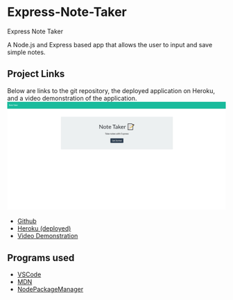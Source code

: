 # Express-Note-Taker
Express Note Taker

A Node.js and Express based app that allows the user to input and save simple notes.

## Project Links
Below are links to the git repository, the deployed application on Heroku, and a video demonstration of the application. 
![screenshot](https://raw.githubusercontent.com/dearg-amadaun/11-Express-Homework-Note-Taker/main/Assets/note1.jpg)

* [Github](https://github.com/dearg-amadaun/11-Express-Homework-Note-Taker)
* [Heroku (deployed)](https://note-taker-express-homework-11.herokuapp.com/)
* [Video Demonstration](https://drive.google.com/file/d/15BUs_DT9qpvVMaqJEAJLOI9NRzU7lUAt/view?usp=sharing)


## Programs used

* [VSCode](https://code.visualstudio.com/)
* [MDN](https://developer.mozilla.org/en-US/)
* [NodePackageManager](https://www.npmjs.com/)

<!-- ## License
This project is licensed under the MIT License - see the [LICENSE.md](LICENSE.md) file for details -->

